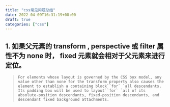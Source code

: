 ```yaml
---
title: "css常见问题总结"
date: 2022-04-09T16:31:19+08:00
draft: true
categories: ["css"]
---
```






## 1. 如果父元素的 transform , perspective 或 filter 属性不为 none 时， fixed 元素就会相对于父元素来进行定位。



> ```text
> For elements whose layout is governed by the CSS box model, any value other than none for the transform property also causes the element to establish a containing block``for` `all descendants.
> Its padding box will be used to layout``for` `all of its absolute-position descendants, fixed-position descendants, and descendant fixed background attachments.
> ```



